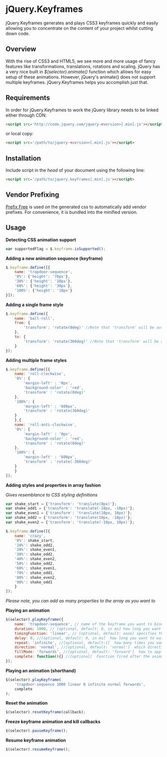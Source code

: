 jQuery.Keyframes
===========
jQuery.Keyframes generates and plays CSS3 keyframes quickly and easily allowing you to concentrate on the content of your project whilst cutting down code.

Overview
--------
With the rise of CSS3 and HTML5, we see more and more usage of fancy features like transformations, translations, rotations and scaling.
jQuery has a very nice built in *$(selector).animate()* function which allows for easy setup of these animations.
However, jQuery's animate() does not support multiple keyframes. jQuery.Keyframes helps you accomplish just that.

Requirements
------------
In order for jQuery.Keyframes to work the jQuery library needs to be linked either through CDN:

```html
<script src='http://code.jquery.com/jquery-<version>[.min].js'></script>
```

or local copy:

```html
<script src='/path/to/jquery-<version>[.min].js'></script>
```

Installation
------------
Include script in the *head* of your document using the following line:

```html
<script src='/path/to/jquery.keyframes[.min].js'></script>
```

Vendor Prefixing
----------------
[Prefix Free](http://leaverou.github.io/prefixfree/) is used on the generated css to automatically add vendor prefixes.
For convenience, it is bundled into the minified version.

Usage
-------------

**Detecting CSS animation support**

```javascript
var supportedFlag = $.keyframe.isSupported();
```

**Adding a new animation sequence (keyframe)**

```javascript
$.keyframe.define([{
    name: 'trapdoor-sequence',
    '0%': {'height': '70px'},
    '30%': {'height': '10px'},
    '60%': {'height': '30px'},
    '100%': {'height': '10px'}
}]);
```

**Adding a single frame style**

```javascript
$.keyframe.define({
    name: 'ball-roll',
    from: {
        'transform': 'rotate(0deg)' //Note that 'transform' will be autoprefixed for you
    },
    to: {
        'transform': 'rotate(360deg)' //Note that 'transform' will be autoprefixed for you
    }
});
```

**Adding multiple frame styles**

```javascript
$.keyframe.define([{
	name: 'roll-clockwise',
	'0%': {
	    'margin-left' : '0px',
	    'background-color' : 'red',
	    'transform' : 'rotate(0deg)'
	},
	'100%': {
	    'margin-left' : '600px',
	    'transform' : 'rotate(360deg)'
	}
    },{
	name: 'roll-anti-clockwise',
	'0%': {
	    'margin-left' : '0px',
	    'background-color' : 'red',
	    'transform' : 'rotate(0deg)'
	},
	'100%': {
	    'margin-left' : '600px',
	    'transform' : 'rotate(-360deg)'
	}
    }
]);
```

**Adding styles and properties in array fashion**

*Gives resemblance to CSS styling definitions*

```javascript
var shake_start = {'transform': 'translate(0px)'};
var shake_odd1 = {'transform': 'translate(-10px, -10px)'};
var shake_even1 = {'transform': 'translate(10px, 10px)'};
var shake_odd2 = {'transform': 'translate(10px, -10px)'};
var shake_even2 = {'transform': 'translate(-10px, 10px)'};

$.keyframe.define([{
	name: 'crazy',
	'0%': shake_start,
	'10%': shake_odd2,
	'20%': shake_even1,
	'30%': shake_odd2,
	'40%': shake_even2,
	'50%': shake_odd2,
	'60%': shake_even1,
	'70%': shake_odd1,
	'80%': shake_even2,
	'90%': shake_odd1
    }
]);
```

*Please note, you can add as many properties to the array as you want to*

**Playing an animation**

```javascript
$(selector).playKeyframe({
    name: 'trapdoor-sequence', // name of the keyframe you want to bind to the selected element
    duration: 1000, // [optional, default: 0, in ms] how long you want it to last in milliseconds
    timingFunction: 'linear', // [optional, default: ease] specifies the speed curve of the animation
    delay: 0, //[optional, default: 0, in ms]  how long you want to wait before the animation starts in milliseconds, default value is 0
    repeat: 'infinite', //[optional, default:1]  how many times you want the animation to repeat, default value is 1
    direction: 'normal', //[optional, default: 'normal']  which direction you want the frames to flow, default value is normal
    fillMode: 'forwards', //[optional, default: 'forward']  how to apply the styles outside the animation time, default value is forwards
    complete: function(){} //[optional]  Function fired after the animation is complete. If repeat is infinite, the function will be fired every time the animation is restarted.
});
```

**Playing an animation (shorthand)**

```javascript
$(selector).playKeyframe(
    'trapdoor-sequence 1000 linear 0 infinite normal forwards',
    complete
);
```	

**Reset the animation**

```javascript
$(selector).resetKeyframe(callback);
```

**Freeze keyframe animation and kill callbacks**

```javascript
$(selector).pauseKeyframe();
```

**Resume keyframe animation**

```javascript
$(selector).resumeKeyframe();
```
